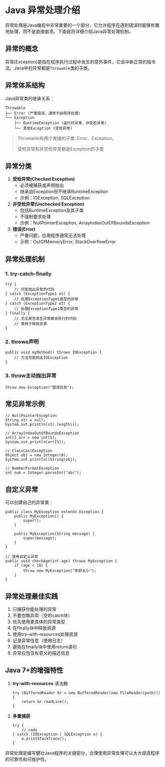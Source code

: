 # Java 异常处理介绍

异常处理是Java编程中非常重要的一个部分，它允许程序在遇到错误时能够优雅地处理，而不是直接崩溃。下面我将详细介绍Java异常处理机制。

## 异常的概念

异常(Exception)是指在程序执行过程中发生的意外事件，它会中断正常的指令流。Java中的异常都是`Throwable`类的子类。

## 异常体系结构

Java异常类的继承关系：

```
Throwable
├── Error (严重错误，通常不由程序处理)
└── Exception
    ├── RuntimeException (运行时异常，非受检异常)
    └── 其他Exception (受检异常)
```

> Throwable有两个直接的子类: Error、Exception。
>
> 受检异常和非受检异常都是Exception的子类

## 异常分类

1. **受检异常(Checked Exception)**
   - 必须被捕获或声明抛出
   - 继承自Exception但不继承RuntimeException
   - 示例：IOException, SQLException
2. **非受检异常(Unchecked Exception)**
   - 包括RuntimeException及其子类
   - 不强制要求处理
   - 示例：NullPointerException, ArrayIndexOutOfBoundsException
3. **错误(Error)**
   - 严重问题，应用程序通常无法处理
   - 示例：OutOfMemoryError, StackOverflowError

## 异常处理机制

### 1. try-catch-finally

```
try {
    // 可能抛出异常的代码
} catch (ExceptionType1 e1) {
    // 处理ExceptionType1类型的异常
} catch (ExceptionType2 e2) {
    // 处理ExceptionType2类型的异常
} finally {
    // 无论是否发生异常都会执行的代码
    // 常用于释放资源
}
```

### 2. throws声明

```
public void myMethod() throws IOException {
    // 方法可能抛出IOException
}
```

### 3. throw主动抛出异常

```
throw new Exception("错误信息");
```

## 常见异常示例

```
// NullPointerException
String str = null;
System.out.println(str.length());

// ArrayIndexOutOfBoundsException
int[] arr = new int[5];
System.out.println(arr[5]);

// ClassCastException
Object obj = new Integer(0);
System.out.println((String)obj);

// NumberFormatException
int num = Integer.parseInt("abc");
```

## 自定义异常

可以创建自己的异常类：

```
public class MyException extends Exception {
    public MyException() {
        super();
    }
    
    public MyException(String message) {
        super(message);
    }
}

// 使用自定义异常
public void checkAge(int age) throws MyException {
    if (age < 18) {
        throw new MyException("年龄太小");
    }
}
```

## 异常处理最佳实践

1. 只捕获你能处理的异常
2. 不要忽略异常（空的catch块）
3. 优先使用更具体的异常类型
4. 在finally块中释放资源
5. 使用try-with-resources处理资源
6. 记录异常信息（使用日志）
7. 避免在finally块中使用return语句
8. 异常应包含有意义的描述信息

## Java 7+的增强特性

1. **try-with-resources** 语法糖

   ```
   try (BufferedReader br = new BufferedReader(new FileReader(path))) {
       return br.readLine();
   }
   ```

2. **多重捕获**

   ```
   try {
       // code
   } catch (IOException | SQLException e) {
       e.printStackTrace();
   }
   ```

异常处理是编写健壮Java程序的关键部分，合理使用异常处理可以大大提高程序的可靠性和可维护性。